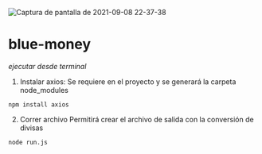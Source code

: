 ![Captura de pantalla de 2021-09-08 22-37-38](https://user-images.githubusercontent.com/68760595/132607940-b6ae00fa-e42b-493e-816a-8f7837b1744c.png)


# blue-money

*ejecutar desde terminal*

1. Instalar axios:
Se requiere en el proyecto y se generará la carpeta node_modules

```
npm install axios
```

2. Correr archivo
Permitirá crear el archivo de salida con la conversión de divisas

```
node run.js
```
